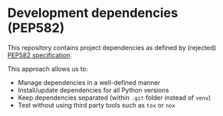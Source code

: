 <!--
SPDX-FileCopyrightText: © 2024 nosludge <https://github.com/nosludge>
SPDX-FileContributor: szymonmaszke <github@maszke.co>

SPDX-License-Identifier: Apache-2.0
-->

# Development dependencies (PEP582)

This repository contains project dependencies
as defined by (rejected) [PEP582 specification](https://peps.python.org/pep-0582/).

This approach allows us to:

- Manage dependencies in a well-defined manner
- Install/update dependencies for all Python versions
- Keep dependencies separated (within `.git` folder instead of `venv`)
- Test without using third party tools such as `tox` or `nox`
